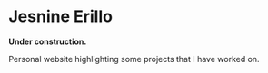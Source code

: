 # Jesnine Erillo
**Under construction.**

Personal website highlighting some projects that I have worked on.